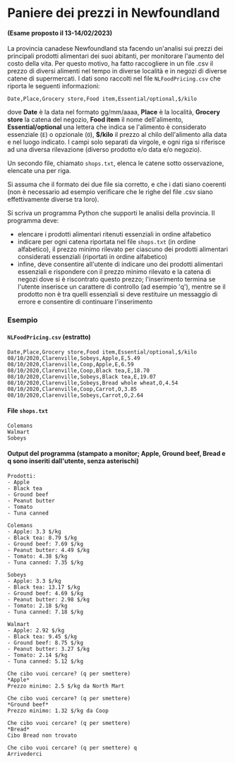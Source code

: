 # Paniere dei prezzi in Newfoundland

#### (Esame proposto il 13-14/02/2023)

La provincia canadese Newfoundland sta facendo un'analisi sui prezzi dei principali prodotti
alimentari dei suoi abitanti, per monitorare l'aumento del costo della vita.
Per questo motivo, ha fatto raccogliere in un file .csv il prezzo di diversi
alimenti nel tempo in diverse località e in negozi di diverse catene di supermercati. 
I dati sono raccolti nel file `NLFoodPricing.csv` che riporta le seguenti informazioni:

    Date,Place,Grocery store,Food item,Essential/optional,$/kilo

dove **Date** è la data nel formato gg/mm/aaaa, **Place** è la località, **Grocery store**
la catena del negozio, **Food item** il nome dell'alimento, **Essential/optional**
una lettera che indica se l'alimento è considerato essenziale (`E`) o opzionale (`O`),
**$/kilo** il prezzo al chilo dell'alimento alla data e nel luogo indicato.
I campi solo separati da virgole, e ogni riga si riferisce ad una diversa rilevazione 
(diverso prodotto e/o data e/o negozio).

Un secondo file, chiamato `shops.txt`, elenca le catene sotto osservazione, 
elencate una per riga.

Si assuma che il formato dei due file sia corretto, e che i dati siano coerenti
(non è necessario ad esempio verificare che le righe del file .csv siano
effettivamente diverse tra loro).

Si scriva un programma Python che supporti le analisi della provincia. Il programma deve:

- elencare i prodotti alimentari ritenuti essenziali in ordine alfabetico
- indicare per ogni catena riportata nel file `shops.txt` (in ordine alfabetico), il prezzo minimo rilevato per ciascuno dei prodotti alimentari considerati essenziali (riportati in ordine alfabetico)
- infine, deve consentire all'utente di indicare uno dei prodotti alimentari essenziali e rispondere con il prezzo minimo rilevato e la catena di negozi dove si è riscontrato questo prezzo; l'inserimento termina se l'utente inserisce un carattere di controllo (ad esempio 'q'), mentre se il prodotto non è tra quelli essenziali si deve restituire un messaggio di errore e consentire di continuare l'inserimento

### Esempio 

#### `NLFoodPricing.csv` (estratto)

    Date,Place,Grocery store,Food item,Essential/optional,$/kilo
    08/10/2020,Clarenville,Sobeys,Apple,E,5.49
    08/10/2020,Clarenville,Coop,Apple,E,6.59
    08/10/2020,Clarenville,Coop,Black tea,E,18.70
    08/10/2020,Clarenville,Sobeys,Black tea,E,19.07
    08/10/2020,Clarenville,Sobeys,Bread whole wheat,O,4.54
    08/10/2020,Clarenville,Coop,Carrot,O,3.85
    08/10/2020,Clarenville,Sobeys,Carrot,O,2.64

#### File `shops.txt`

    Colemans
    Walmart
    Sobeys

#### Output del programma (stampato a monitor; Apple, Ground beef, Bread e q sono inseriti dall'utente, senza asterischi)

```
Prodotti:
- Apple
- Black tea
- Ground beef
- Peanut butter
- Tomato
- Tuna canned

Colemans
- Apple: 3.3 $/kg
- Black tea: 8.79 $/kg
- Ground beef: 7.69 $/kg
- Peanut butter: 4.49 $/kg
- Tomato: 4.38 $/kg
- Tuna canned: 7.35 $/kg

Sobeys
- Apple: 3.3 $/kg
- Black tea: 13.17 $/kg
- Ground beef: 4.69 $/kg
- Peanut butter: 2.98 $/kg
- Tomato: 2.18 $/kg
- Tuna canned: 7.18 $/kg

Walmart
- Apple: 2.92 $/kg
- Black tea: 9.45 $/kg
- Ground beef: 8.75 $/kg
- Peanut butter: 3.27 $/kg
- Tomato: 2.14 $/kg
- Tuna canned: 5.12 $/kg

Che cibo vuoi cercare? (q per smettere)
*Apple*
Prezzo minimo: 2.5 $/kg da North Mart

Che cibo vuoi cercare? (q per smettere) 
*Ground beef*
Prezzo minimo: 1.32 $/kg da Coop

Che cibo vuoi cercare? (q per smettere)
*Bread*
Cibo Bread non trovato

Che cibo vuoi cercare? (q per smettere) q
Arrivederci
```
